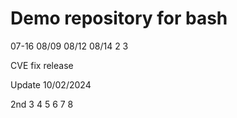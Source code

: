 # Demo repository for bash
07-16
08/09
08/12
08/14 2 3

CVE fix release

Update
10/02/2024

2nd
3
4
5
6
7
8
